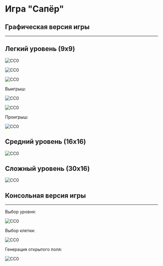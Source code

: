 Игра "Сапёр"
============

Графическая версия игры
-----------------------
_______________________

Легкий уровень (9x9)
--------------------

![CC0](https://github.com/Panchenko-Vlad/java-lessons/blob/master/Minesweeper/src/Screenshots/selectEasy.png)

![CC0](https://github.com/Panchenko-Vlad/java-lessons/blob/master/Minesweeper/src/Screenshots/easy1.png)

![CC0](https://github.com/Panchenko-Vlad/java-lessons/blob/master/Minesweeper/src/Screenshots/easy2.png)

Выигрыш:

![CC0](https://github.com/Panchenko-Vlad/java-lessons/blob/master/Minesweeper/src/Screenshots/easy3.png)

![CC0](https://github.com/Panchenko-Vlad/java-lessons/blob/master/Minesweeper/src/Screenshots/easy4.png)

Проигрыш:

![CC0](https://github.com/Panchenko-Vlad/java-lessons/blob/master/Minesweeper/src/Screenshots/easy5.png)

Средний уровень (16x16)
-----------------------

![CC0](https://github.com/Panchenko-Vlad/java-lessons/blob/master/Minesweeper/src/Screenshots/medium1.png)

Сложный уровень (30x16)
-----------------------

![CC0](https://github.com/Panchenko-Vlad/java-lessons/blob/master/Minesweeper/src/Screenshots/expert1.png)

Консольная версия игры
----------------------
______________________

Выбор уровня:

![CC0](https://github.com/Panchenko-Vlad/java-lessons/blob/master/Minesweeper/src/Screenshots/console1.png)

Выбор клетки:

![CC0](https://github.com/Panchenko-Vlad/java-lessons/blob/master/Minesweeper/src/Screenshots/console2.png)

Генерация открытого поля:

![CC0](https://github.com/Panchenko-Vlad/java-lessons/blob/master/Minesweeper/src/Screenshots/console3.png)
